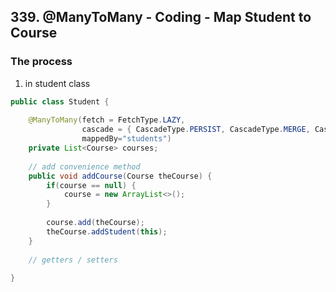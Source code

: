 ## 339. @ManyToMany - Coding - Map Student to Course

### The process 
1. in student class 
```java
public class Student {
    
    @ManyToMany(fetch = FetchType.LAZY,
                cascade = { CascadeType.PERSIST, CascadeType.MERGE, CascadeType.DETACH, CascadeType.REFRESH },
                mappedBy="students")
    private List<Course> courses;
    
    // add convenience method 
    public void addCourse(Course theCourse) {
        if(course == null) {
            course = new ArrayList<>(); 
        }
        
        course.add(theCourse); 
        theCourse.addStudent(this); 
    }
    
    // getters / setters 
    
}
```